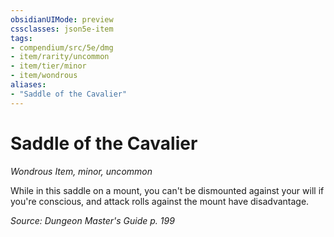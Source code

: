 ```yaml
---
obsidianUIMode: preview
cssclasses: json5e-item
tags:
- compendium/src/5e/dmg
- item/rarity/uncommon
- item/tier/minor
- item/wondrous
aliases: 
- "Saddle of the Cavalier"
---
```

# Saddle of the Cavalier
*Wondrous Item, minor, uncommon*  


While in this saddle on a mount, you can't be dismounted against your will if you're conscious, and attack rolls against the mount have disadvantage.

*Source: Dungeon Master's Guide p. 199*